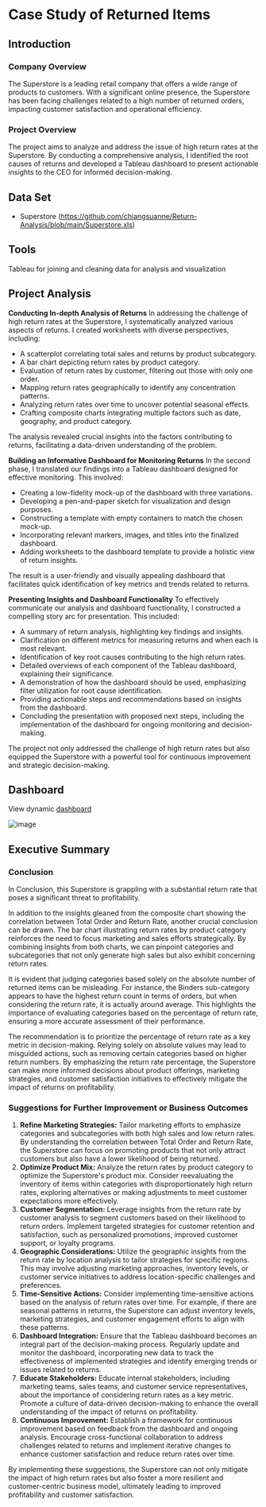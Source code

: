 # Case Study of Returned Items
## Introduction
### Company Overview
The Superstore is a leading retail company that offers a wide range of products to customers. With a significant online presence, the Superstore has been facing challenges related to a high number of returned orders, impacting customer satisfaction and operational efficiency.

### Project Overview
The project aims to analyze and address the issue of high return rates at the Superstore. By conducting a comprehensive analysis, I identified the root causes of returns and developed a Tableau dashboard to present actionable insights to the CEO for informed decision-making.

## Data Set
- Superstore (https://github.com/chiangsuanne/Return-Analysis/blob/main/Superstore.xls)

## Tools
Tableau for joining and cleaning data for analysis and visualization

## Project Analysis
**Conducting In-depth Analysis of Returns**
In addressing the challenge of high return rates at the Superstore, I systematically analyzed various aspects of returns. I created worksheets with diverse perspectives, including:
* A scatterplot correlating total sales and returns by product subcategory.  
* A bar chart depicting return rates by product category.  
* Evaluation of return rates by customer, filtering out those with only one order.  
* Mapping return rates geographically to identify any concentration patterns.  
* Analyzing return rates over time to uncover potential seasonal effects.  
* Crafting composite charts integrating multiple factors such as date, geography, and product category.
  
The analysis revealed crucial insights into the factors contributing to returns, facilitating a data-driven understanding of the problem.    

**Building an Informative Dashboard for Monitoring Returns**
In the second phase, I translated our findings into a Tableau dashboard designed for effective monitoring. This involved:
* Creating a low-fidelity mock-up of the dashboard with three variations.  
* Developing a pen-and-paper sketch for visualization and design purposes.  
* Constructing a template with empty containers to match the chosen mock-up.  
* Incorporating relevant markers, images, and titles into the finalized dashboard.  
* Adding worksheets to the dashboard template to provide a holistic view of return insights.

The result is a user-friendly and visually appealing dashboard that facilitates quick identification of key metrics and trends related to returns.  

**Presenting Insights and Dashboard Functionality**
To effectively communicate our analysis and dashboard functionality, I constructed a compelling story arc for presentation. This included:
* A summary of return analysis, highlighting key findings and insights.  
* Clarification on different metrics for measuring returns and when each is most relevant.  
* Identification of key root causes contributing to the high return rates.  
* Detailed overviews of each component of the Tableau dashboard, explaining their significance.  
* A demonstration of how the dashboard should be used, emphasizing filter utilization for root cause identification.  
* Providing actionable steps and recommendations based on insights from the dashboard.  
* Concluding the presentation with proposed next steps, including the implementation of the dashboard for ongoing monitoring and decision-making.
  
The project not only addressed the challenge of high return rates but also equipped the Superstore with a powerful tool for continuous improvement and strategic decision-making.

## Dashboard
View dynamic [dashboard](https://public.tableau.com/views/ReturnAnalysis_16909556018510/ReturnAnalysisDashboardv2?:language=en-US&:display_count=n&:origin=viz_share_link) 

![image](https://github.com/chiangsuanne/Return-Analysis/assets/108243961/4c082228-426d-4dff-94c1-0932aade035a)

## Executive Summary
### Conclusion
In Conclusion, this Superstore is grappling with a substantial return rate that poses a significant threat to profitability.  

In addition to the insights gleaned from the composite chart showing the correlation between Total Order and Return Rate, another crucial conclusion can be drawn. The bar chart illustrating return rates by product category reinforces the need to focus marketing and sales efforts strategically. By combining insights from both charts, we can pinpoint categories and subcategories that not only generate high sales but also exhibit concerning return rates.  

It is evident that judging categories based solely on the absolute number of returned items can be misleading. For instance, the Binders sub-category appears to have the highest return count in terms of orders, but when considering the return rate, it is actually around average. This highlights the importance of evaluating categories based on the percentage of return rate, ensuring a more accurate assessment of their performance.  

The recommendation is to prioritize the percentage of return rate as a key metric in decision-making. Relying solely on absolute values may lead to misguided actions, such as removing certain categories based on higher return numbers. By emphasizing the return rate percentage, the Superstore can make more informed decisions about product offerings, marketing strategies, and customer satisfaction initiatives to effectively mitigate the impact of returns on profitability.  
### Suggestions for Further Improvement or Business Outcomes
1. **Refine Marketing Strategies:** Tailor marketing efforts to emphasize categories and subcategories with both high sales and low return rates. By understanding the correlation between Total Order and Return Rate, the Superstore can focus on promoting products that not only attract customers but also have a lower likelihood of being returned.  
2. **Optimize Product Mix:** Analyze the return rates by product category to optimize the Superstore's product mix. Consider reevaluating the inventory of items within categories with disproportionately high return rates, exploring alternatives or making adjustments to meet customer expectations more effectively.  
3. **Customer Segmentation:** Leverage insights from the return rate by customer analysis to segment customers based on their likelihood to return orders. Implement targeted strategies for customer retention and satisfaction, such as personalized promotions, improved customer support, or loyalty programs.  
4. **Geographic Considerations:** Utilize the geographic insights from the return rate by location analysis to tailor strategies for specific regions. This may involve adjusting marketing approaches, inventory levels, or customer service initiatives to address location-specific challenges and preferences.  
5. **Time-Sensitive Actions:** Consider implementing time-sensitive actions based on the analysis of return rates over time. For example, if there are seasonal patterns in returns, the Superstore can adjust inventory levels, marketing strategies, and customer engagement efforts to align with these patterns.  
6. **Dashboard Integration:** Ensure that the Tableau dashboard becomes an integral part of the decision-making process. Regularly update and monitor the dashboard, incorporating new data to track the effectiveness of implemented strategies and identify emerging trends or issues related to returns.  
7. **Educate Stakeholders:** Educate internal stakeholders, including marketing teams, sales teams, and customer service representatives, about the importance of considering return rates as a key metric. Promote a culture of data-driven decision-making to enhance the overall understanding of the impact of returns on profitability.  
8. **Continuous Improvement:** Establish a framework for continuous improvement based on feedback from the dashboard and ongoing analysis. Encourage cross-functional collaboration to address challenges related to returns and implement iterative changes to enhance customer satisfaction and reduce return rates over time.  

By implementing these suggestions, the Superstore can not only mitigate the impact of high return rates but also foster a more resilient and customer-centric business model, ultimately leading to improved profitability and customer satisfaction.

